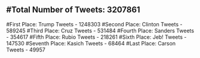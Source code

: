 #Total Number of Tweets: 3207861 
---
#First Place: Trump Tweets - 1248303
#Second Place: Clinton Tweets - 589245
#Third Place: Cruz Tweets - 531484
#Fourth Place: Sanders Tweets - 354617
#Fifth Place: Rubio Tweets - 218261
#Sixth Place: Jeb! Tweets - 147530
#Seventh Place: Kasich Tweets - 68464
#Last Place: Carson Tweets - 49957
